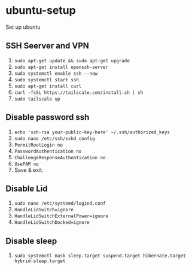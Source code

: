 # ubuntu-setup
Set up ubuntu

## SSH Seerver and VPN
1. `sudo apt-get update && sudo apt-get upgrade`
2. `sudo apt-get install openssh-server`
3. `sudo systemctl enable ssh --now`
4. `sudo systemctl start ssh`
5. `sudo apt-get install curl`
6. `curl -fsSL https://tailscale.com/install.sh | sh`
7. `sudo tailscale up`

## Disable password ssh
1. `echo 'ssh-rsa your-public-key-here' ~/.ssh/authorized_keys`
1. `sudo nano /etc/ssh/sshd_config`
2. `PermitRootLogin no`
3. `PasswordAuthentication no`
4. `ChallengeResponseAuthentication no`
5. `UsePAM no`
6. Save & exit.

## Disable Lid
1. `sudo nano /etc/systemd/logind.conf`
2. `HandleLidSwitch=ignore`
3. `HandleLidSwitchExternalPower=ignore`
4. `HandleLidSwitchDocked=ignore`

## Disable sleep
1. `sudo systemctl mask sleep.target suspend.target hibernate.target hybrid-sleep.target`
